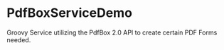 # PdfBoxServiceDemo
Groovy Service utilizing the PdfBox 2.0 API to create certain PDF Forms needed. 
